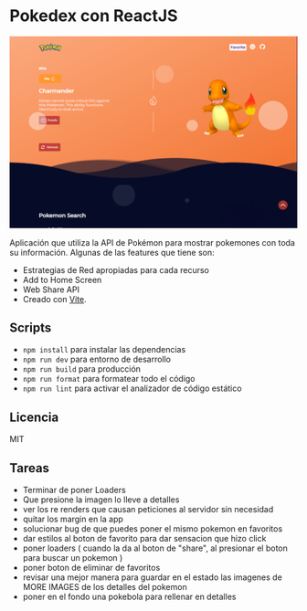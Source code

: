 # Pokedex con ReactJS

![Captura de la Pokedex](./public/app.png)

Aplicación que utiliza la API de Pokémon para mostrar pokemones con toda su información. Algunas de las features que tiene son:

- Estrategias de Red apropiadas para cada recurso
- Add to Home Screen
- Web Share API
- Creado con [Vite](https://vitejs.dev).

## Scripts

- `npm install` para instalar las dependencias
- `npm run dev` para entorno de desarrollo
- `npm run build` para producción
- `npm run format` para formatear todo el código
- `npm run lint` para activar el analizador de código estático

## Licencia

MIT

## Tareas

- Terminar de poner Loaders
- Que presione la imagen lo lleve a detalles
- ver los re renders que causan peticiones al servidor sin necesidad
- quitar los margin en la app
- solucionar bug de que puedes poner el mismo pokemon en favoritos
- dar estilos al boton de favorito para dar sensacion que hizo click
- poner loaders ( cuando la da al boton de "share", al presionar el boton para buscar un pokemon )
- poner boton de eliminar de favoritos
- revisar una mejor manera para guardar en el estado las imagenes de MORE IMAGES de los detalles del pokemon
- poner en el fondo una pokebola para rellenar en detalles
